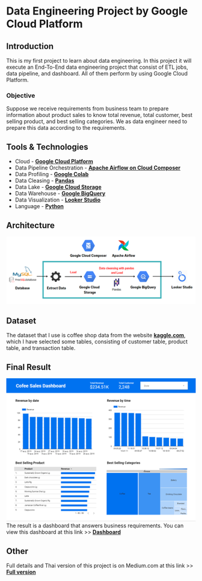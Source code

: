 # Data Engineering Project by Google Cloud Platform
## Introduction
This is my first project to learn about data engineering. In this project it will execute an End-To-End data engineering project that consist of ETL jobs, data pipeline, and dashboard. All of them perform by using Google Cloud Platform.

### Objective
Suppose we receive requirements from business team to prepare information about product sales to know total revenue, total customer, best selling product, and best selling categories. We as data engineer need to prepare this data according to the requirements.

## Tools & Technologies
- Cloud - [**Google Cloud Platform**](https://cloud.google.com)
- Data Pipeline Orchestration - [**Apache Airflow on Cloud Composer**](https://cloud.google.com/composer?hl=en)
- Data Profiling - [**Google Colab**](https://colab.research.google.com/?hl=th)
- Data Cleasing - [**Pandas**](https://pandas.pydata.org/)
- Data Lake - [**Google Cloud Storage**](https://cloud.google.com/storage?hl=en)
- Data Warehouse - [**Google BigQuery**](https://cloud.google.com/bigquery?hl=en)
- Data Visualization - [**Looker Studio**](https://lookerstudio.google.com/u/0/navigation/reporting)
- Language - [**Python**](https://www.python.org)

## Architecture
![architecture](images/architecture.png)

## Dataset
The dataset that I use is coffee shop data from the website [**kaggle.com**](https://www.kaggle.com/datasets/ylchang/coffee-shop-sample-data-1113?select=201904+sales+reciepts.csv), which I have selected some tables, consisting of customer table, product table, and transaction table.

## Final Result
![dashboard](images/dashboard.png)
The result is a dashboard that answers business requirements. You can view this dashboard at this link >> [**Dashboard**](https://lookerstudio.google.com/u/0/reporting/561f032b-705d-4779-8739-06bf31ef4533/page/vSalD)

## Other
Full details and Thai version of this project is on Medium.com at this link >> [**Full version**](https://medium.com/@goodbetterz.d/%E0%B8%A5%E0%B8%AD%E0%B8%87%E0%B9%83%E0%B8%8A%E0%B9%89-gcp-%E0%B8%97%E0%B8%B3-data-engineering-project-%E0%B8%81%E0%B8%B1%E0%B8%99-f79cf9308eeb)